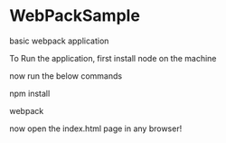 # WebPackSample

basic webpack application

To Run the application, first install node on the machine

now run the below commands

npm install

webpack

now open the index.html page in any browser!
